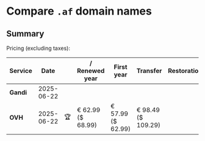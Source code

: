 # Compare `.af` domain names

## Summary

Pricing (excluding taxes):

| Service | Date |  | / Renewed year | First year | Transfer | Restoration |
|--|--|--|--|--|--|--|
| **Gandi** | 2025-06-22 |  |  |  |  |  |
| **OVH** | 2025-06-22 | 🏆 | € 62.99<br>($ 68.99) | € 57.99<br>($ 62.99) | € 98.49<br>($ 109.29) |  |
